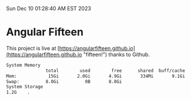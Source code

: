 Sun Dec 10 01:28:40 AM EST 2023

# Angular Fifteen


This project is live at [https://angularfifteen.github.io](https://angularfifteen.github.io "fifteen!") thanks to Github.

```bash
System Memory
               total        used        free      shared  buff/cache   available
Mem:            15Gi       2.0Gi       4.9Gi       334Mi       9.1Gi        13Gi
Swap:          8.0Gi          0B       8.0Gi
System Storage
1.2G	.
